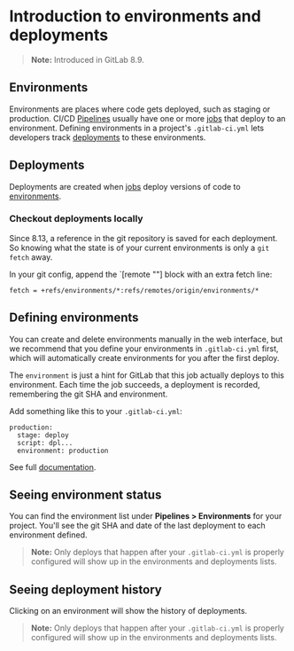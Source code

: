 # Introduction to environments and deployments

>**Note:**
Introduced in GitLab 8.9.

## Environments

Environments are places where code gets deployed, such as staging or production.
CI/CD [Pipelines] usually have one or more [jobs] that deploy to an environment.
Defining environments in a project's `.gitlab-ci.yml` lets developers track
[deployments] to these environments.

## Deployments

Deployments are created when [jobs] deploy versions of code to [environments].

### Checkout deployments locally

Since 8.13, a reference in the git repository is saved for each deployment. So
knowing what the state is of your current environments is only a `git fetch`
away.

In your git config, append the `[remote "<your-remote>"] block with an extra
fetch line:

```
fetch = +refs/environments/*:refs/remotes/origin/environments/*
```

## Defining environments

You can create and delete environments manually in the web interface, but we
recommend that you define your environments in `.gitlab-ci.yml` first, which
will automatically create environments for you after the first deploy.

The `environment` is just a hint for GitLab that this job actually deploys to
this environment. Each time the job succeeds, a deployment is recorded,
remembering the git SHA and environment.

Add something like this to your `.gitlab-ci.yml`:
```
production:
  stage: deploy
  script: dpl...
  environment: production
```

See full [documentation](yaml/README.md#environment).

## Seeing environment status

You can find the environment list under **Pipelines > Environments** for your
project. You'll see the git SHA and date of the last deployment to each
environment defined.

>**Note:**
Only deploys that happen after your `.gitlab-ci.yml` is properly configured will
show up in the environments and deployments lists.

## Seeing deployment history

Clicking on an environment will show the history of deployments.

>**Note:**
Only deploys that happen after your `.gitlab-ci.yml` is properly configured will
show up in the environments and deployments lists.

[Pipelines]: pipelines.md
[jobs]: yaml/README.md#jobs
[environments]: #environments
[deployments]: #deployments
